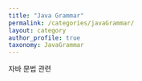 ```yaml
---
title: "Java Grammar"
permalink: /categories/javaGrammar/
layout: category
author_profile: true
taxonomy: JavaGrammar
---
```


자바 문법 관련
